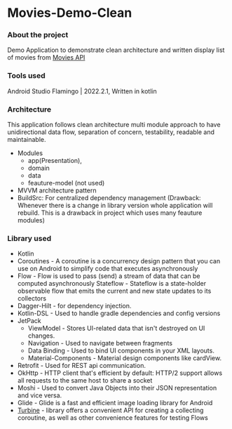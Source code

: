 # Movies-Demo-Clean
### About the project
Demo Application to demonstrate clean architecture and written  display list of movies from [Movies API](https://movies-mock-server.vercel.app/movies) 

### Tools used
Android Studio Flamingo | 2022.2.1, Written in kotlin

### Architecture

This application follows clean architecture multi module approach to have unidirectional data flow, separation of concern, testability, readable and maintainable.
* Modules
  * app(Presentation),
  * domain
  * data
  * feauture-model (not used)
* MVVM architecture pattern
* BuildSrc: For centralized dependency management (Drawback: Whenever there is a change in library version whole application will rebuild. This is a drawback in project which uses many feauture modules)

### Library used
  * Kotlin
  * Coroutines - A coroutine is a concurrency design pattern that you can use on Android to simplify code that executes asynchronously
  * Flow - Flow is used to pass (send) a stream of data that can be computed asynchronously
    Stateflow - Stateflow is a state-holder observable flow that emits the current and new state updates to its collectors
  * Dagger-Hilt - for dependency injection.
  * Kotlin-DSL - Used to handle gradle dependencies and config versions
  * JetPack
    * ViewModel - Stores UI-related data that isn't destroyed on UI changes.
    * Navigation - Used to navigate between fragments
    * Data Binding - Used to bind UI components in your XML layouts.
    * Material-Components - Material design components like cardView.
  * Retrofit - Used for REST api communication.
  * OkHttp - HTTP client that's efficient by default: HTTP/2 support allows all requests to the same host to share a socket
  * Moshi - Used to convert Java Objects into their JSON representation and vice versa.
  * Glide - Glide is a fast and efficient image loading library for Android 
  * [Turbine](https://github.com/cashapp/turbine) - library offers a convenient API for creating a collecting coroutine, as well as other convenience features for     testing Flows



